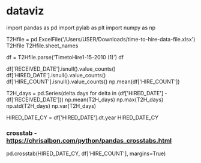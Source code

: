 # dataviz
import pandas as pd
import pylab as plt
import numpy as np

T2Hfile = pd.ExcelFile('/Users/USER/Downloads/time-to-hire-data-file.xlsx')
T2Hfile
T2Hfile.sheet_names

df = T2Hfile.parse('TimetoHire1-15-2010 (1)') 
df

df['RECEIVED_DATE'].isnull().value_counts()
df['HIRED_DATE'].isnull().value_counts()
df['HIRE_COUNT'].isnull().value_counts()
np.mean(df['HIRE_COUNT'])

T2H_days = pd.Series(delta.days for delta in (df['HIRED_DATE'] - df['RECEIVED_DATE']))
np.mean(T2H_days)
np.max(T2H_days)
np.std(T2H_days)
np.var(T2H_days)

HIRED_DATE_CY = df['HIRED_DATE'].dt.year
HIRED_DATE_CY

### crosstab - https://chrisalbon.com/python/pandas_crosstabs.html
pd.crosstab(HIRED_DATE_CY, df['HIRE_COUNT'], margins=True)
